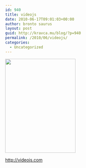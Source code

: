 ```yaml
---
id: 940
title: videojs
date: 2010-06-17T09:01:03+00:00
author: bronto saurus
layout: post
guid: http://kravca.mu/blog/?p=940
permalink: /2010/06/videojs/
categories:
  - Uncategorized
---
```

[<img src="http://brontosaurusrex.69.mu/wp-content/uploads/2010/06/videojs-226x300.png" alt="" title="videojs" width="226" height="300" class="alignnone size-medium wp-image-941" />](http://brontosaurusrex.69.mu/wp-content/uploads/2010/06/videojs.png)
  
<http://videojs.com>